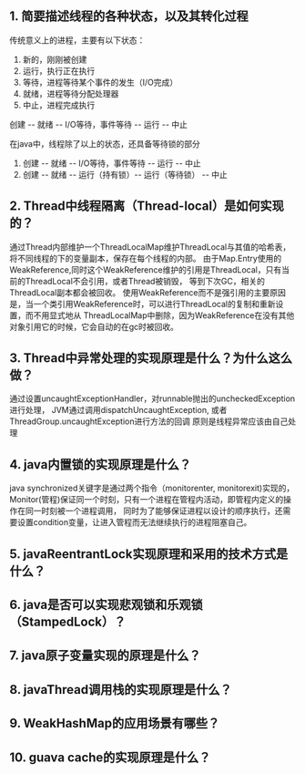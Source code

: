 
## 1. 简要描述线程的各种状态，以及其转化过程

传统意义上的进程，主要有以下状态：
1. 新的，刚刚被创建
2. 运行，执行正在执行
3. 等待，进程等待某个事件的发生（I/O完成）
4. 就绪，进程等待分配处理器
5. 中止，进程完成执行

创建 -- 就绪 -- I/O等待，事件等待 -- 运行 -- 中止

在java中，线程除了以上的状态，还具备等待锁的部分

1. 创建 -- 就绪 -- I/O等待，事件等待 -- 运行 -- 中止
2. 创建 -- 就绪 -- 运行（持有锁）-- 运行（等待锁） -- 中止

## 2. Thread中线程隔离（Thread-local）是如何实现的？
通过Thread内部维护一个ThreadLocalMap维护ThreadLocal与其值的哈希表，将不同线程的下的变量副本，保存在每个线程的内部。
由于Map.Entry使用的WeakReference,同时这个WeakReference维护的引用是ThreadLocal，只有当前的ThreadLocal不会引用，或者Thread被销毁，
等到下次GC，相关的ThreadLocal副本都会被回收。
使用WeakReference而不是强引用的主要原因是，当一个类引用WeakReference时，可以进行ThreadLocal的复制和重新设置，而不用显式地从
ThreadLocalMap中删除，因为WeakReference在没有其他对象引用它的时候，它会自动的在gc时被回收。

## 3. Thread中异常处理的实现原理是什么？为什么这么做？
通过设置uncaughtExceptionHandler，对runnable抛出的uncheckedException进行处理，
JVM通过调用dispatchUncaughtException, 或者ThreadGroup.uncaughtException进行方法的回调
原则是线程异常应该由自己处理

## 4. java内置锁的实现原理是什么？
java synchronized关键字是通过两个指令（monitorenter, monitorexit)实现的，
Monitor(管程)保证同一个时刻，只有一个进程在管程内活动，即管程内定义的操作在同一时刻被一个进程调用，
同时为了能够保证进程以设计的顺序执行，还需要设置condition变量，让进入管程而无法继续执行的进程阻塞自己。

## 5. javaReentrantLock实现原理和采用的技术方式是什么？

## 6. java是否可以实现悲观锁和乐观锁（StampedLock）？

## 7. java原子变量实现的原理是什么？

## 8. javaThread调用栈的实现原理是什么？

## 9. WeakHashMap的应用场景有哪些？

## 10. guava cache的实现原理是什么？
